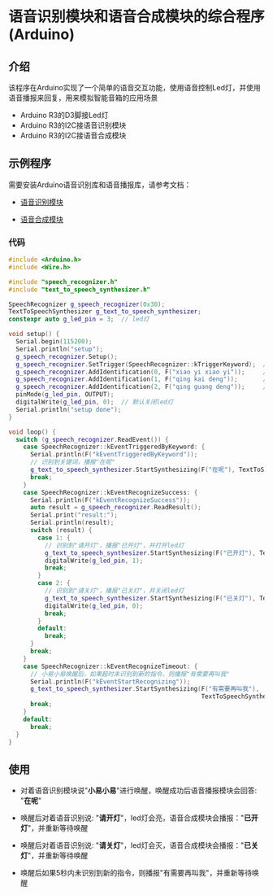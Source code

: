 # 语音识别模块和语音合成模块的综合程序(Arduino)

## 介绍

  该程序在Arduino实现了一个简单的语音交互功能，使用语音控制Led灯，并使用语音播报来回复，用来模拟智能音箱的应用场景

- Arduino R3的D3脚接Led灯
- Arduino R3的I2C接语音识别模块
- Arduino R3的I2C接语音合成模块

## 示例程序

需要安装Arduino语音识别库和语音播报库，请参考文档：

- [语音识别模块](../..//sensors/smart_modules/speech_recognizer.md#arduino-应用场景)

- [语音合成模块](../../sensors/smart_modules/text_to_speech_synthesizer.md#arduino应用场景)

### 代码

```c++
#include <Arduino.h>
#include <Wire.h>

#include "speech_recognizer.h"
#include "text_to_speech_synthesizer.h"

SpeechRecognizer g_speech_recognizer(0x30);
TextToSpeechSynthesizer g_text_to_speech_synthesizer;
constexpr auto g_led_pin = 3;  // led灯

void setup() {
  Serial.begin(115200);
  Serial.println("setup");
  g_speech_recognizer.Setup();
  g_speech_recognizer.SetTrigger(SpeechRecognizer::kTriggerKeyword);  // 设置为关键词唤醒模式
  g_speech_recognizer.AddIdentification(0, F("xiao yi xiao yi"));     // 添加小易小易词条为关键词，index为0
  g_speech_recognizer.AddIdentification(1, F("qing kai deng"));       // 添加"请开灯"词条
  g_speech_recognizer.AddIdentification(2, F("qing guang deng"));     // 添加"请关灯"词条
  pinMode(g_led_pin, OUTPUT);
  digitalWrite(g_led_pin, 0);  // 默认关闭led灯
  Serial.println("setup done");
}

void loop() {
  switch (g_speech_recognizer.ReadEvent()) {
    case SpeechRecognizer::kEventTriggeredByKeyword: {
      Serial.println(F("kEventTriggeredByKeyword"));
      // 识别到关键词，播报"在呢"
      g_text_to_speech_synthesizer.StartSynthesizing(F("在呢"), TextToSpeechSynthesizer::kTextEncodingTypeUtf8);
      break;
    }
    case SpeechRecognizer::kEventRecognizeSuccess: {
      Serial.println(F("kEventRecognizeSuccess"));
      auto result = g_speech_recognizer.ReadResult();
      Serial.print("result:");
      Serial.println(result);
      switch (result) {
        case 1: {
          // 识别到"请开灯"，播报"已开灯"，并打开led灯
          g_text_to_speech_synthesizer.StartSynthesizing(F("已开灯"), TextToSpeechSynthesizer::kTextEncodingTypeUtf8);
          digitalWrite(g_led_pin, 1);
          break;
        }
        case 2: {
          // 识别到"请关灯"，播报"已关灯"，并关闭led灯
          g_text_to_speech_synthesizer.StartSynthesizing(F("已关灯"), TextToSpeechSynthesizer::kTextEncodingTypeUtf8);
          digitalWrite(g_led_pin, 0);
          break;
        }
        default:
          break;
      }
      break;
    }
    case SpeechRecognizer::kEventRecognizeTimeout: {
      // 小易小易唤醒后，如果超时未识别到新的指令，则播报"有需要再叫我"
      Serial.println(F("kEventStartRecognizing"));
      g_text_to_speech_synthesizer.StartSynthesizing(F("有需要再叫我"),
                                                     TextToSpeechSynthesizer::TextEncodingType::kTextEncodingTypeUtf8);
      break;
    }
    default:
      break;
  }
}

```

## 使用

- 对着语音识别模块说"**小易小易**"进行唤醒，唤醒成功后语音播报模块会回答: "**在呢**"

- 唤醒后对着语音识别说: "**请开灯**"，led灯会亮，语音合成模块会播报："**已开灯**"，并重新等待唤醒

- 唤醒后对着语音识别说: "**请关灯**"，led灯会灭，语音合成模块会播报："**已关灯**"，并重新等待唤醒

- 唤醒后如果5秒内未识别到新的指令，则播报"有需要再叫我"，并重新等待唤醒

